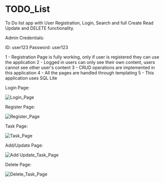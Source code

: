 # TODO_List
To Do list app with User Registration, Login, Search and full Create Read Update and DELETE functionality.

Admin Credentials:

ID: user123
Password: user123

1 - Registration Page is fully working, only if user is registered they can use the application
2 - Logged in users can only see their own content, users cannot see other user's content
3 - CRUD operations are implemented in this application
4 - All the pages are handled through templating 
5 - This application uses SQL Lite





Login Page: 

![Login_Page](https://user-images.githubusercontent.com/51833884/179713253-07aa12bd-483d-4bdf-b4e5-91daa2459253.jpg)

Register Page: 

![Register_Page](https://user-images.githubusercontent.com/51833884/179713256-915a9103-f608-4fb4-b93a-1d0e4da4d695.jpg)

Task Page: 

![Task_Page](https://user-images.githubusercontent.com/51833884/179713260-b2eb9b0d-5c5c-41fa-a9d5-14ae0bf49ae2.jpg)

Add/Update Page: 

![Add Update_Task_Page](https://user-images.githubusercontent.com/51833884/179713236-dcc5ca39-6347-4afa-b0d4-50488b56f452.jpg)

Delete Page: 

![Delete_Task_Page](https://user-images.githubusercontent.com/51833884/179713247-bb4896d6-9469-4db3-8923-6382d71da799.jpg)
